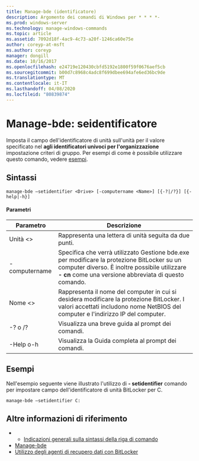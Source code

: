 ```yaml
---
title: Manage-bde (identificatore)
description: Argomento dei comandi di Windows per * * * *-
ms.prod: windows-server
ms.technology: manage-windows-commands
ms.topic: article
ms.assetid: 7092d18f-4ac9-4c73-a20f-1246ca60e75e
author: coreyp-at-msft
ms.author: coreyp
manager: dongill
ms.date: 10/16/2017
ms.openlocfilehash: e24719e120430cbfd5192e1800f59f0676aef5cb
ms.sourcegitcommit: b00d7c8968c4adc8f699dbee694afe6ed36bc9de
ms.translationtype: MT
ms.contentlocale: it-IT
ms.lasthandoff: 04/08/2020
ms.locfileid: "80839874"
---
```

# <a name="manage-bde-setidentifier"></a>Manage-bde: seidentificatore



Imposta il campo dell'identificatore di unità sull'unità per il valore specificato nel **agli identificatori univoci per l'organizzazione** impostazione criteri di gruppo. Per esempi di come è possibile utilizzare questo comando, vedere [esempi](#BKMK_Examples).

## <a name="syntax"></a>Sintassi

```
manage-bde –setidentifier <Drive> [-computername <Name>] [{-?|/?}] [{-help|-h}]
```

#### <a name="parameters"></a>Parametri

|Parametro|Descrizione|
|---------|-----------|
|Unità \<>|Rappresenta una lettera di unità seguita da due punti.|
|-computername|Specifica che verrà utilizzato Gestione bde.exe per modificare la protezione BitLocker su un computer diverso. È inoltre possibile utilizzare **- cn** come una versione abbreviata di questo comando.|
|Nome \<>|Rappresenta il nome del computer in cui si desidera modificare la protezione BitLocker. I valori accettati includono nome NetBIOS del computer e l'indirizzo IP del computer.|
|-? o /?|Visualizza una breve guida al prompt dei comandi.|
|-Help o-h|Visualizza la Guida completa al prompt dei comandi.|

## <a name="examples"></a><a name=BKMK_Examples></a>Esempi

Nell'esempio seguente viene illustrato l'utilizzo di **- setidentifier** comando per impostare campo dell'identificatore di unità BitLocker per C.
```
manage-bde –setidentifier C:
```

## <a name="additional-references"></a>Altre informazioni di riferimento

-   - [Indicazioni generali sulla sintassi della riga di comando](command-line-syntax-key.md)
-   [Manage-bde](manage-bde.md)
-   [Utilizzo degli agenti di recupero dati con BitLocker](https://technet.microsoft.com/library/dd875560(WS.10).aspx)